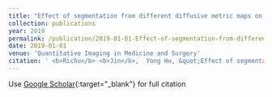```yaml
---
title: "Effect of segmentation from different diffusive metric maps on diffusion tensor imaging analysis of the cervical spinal cord"
collection: publications
year: 2019
permalink: /publication/2019-01-01-Effect-of-segmentation-from-different-diffusive-metric-maps-on-diffusion-tensor-imaging-analysis-of-the-cervical-spinal-cord
date: 2019-01-01
venue: 'Quantitative Imaging in Medicine and Surgery'
citation: ' <b>Richu</b> <b>Jin</b>,  Yong Hu, &quot;Effect of segmentation from different diffusive metric maps on diffusion tensor imaging analysis of the cervical spinal cord.&quot; Quantitative Imaging in Medicine and Surgery, 2019.'
---
```

Use [Google Scholar](https://scholar.google.com/scholar?q=Effect+of+segmentation+from+different+diffusive+metric+maps+on+diffusion+tensor+imaging+analysis+of+the+cervical+spinal+cord){:target="_blank"} for full citation